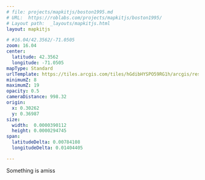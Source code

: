 ```yaml
---
# file: projects/mapkitjs/boston1995.md
# URL:  https://roblabs.com/projects/mapkitjs/boston1995/
# Layout path:  _layouts/mapkitjs.html
layout: mapkitjs

# #16.04/42.3562/-71.0505
zoom: 16.04
center:
  latitude: 42.3562
  longitude: -71.0505
mapType: Standard
urlTemplate: https://tiles.arcgis.com/tiles/hGdibHYSPO59RG1h/arcgis/rest/services/BW_Orthos_Tile_Package/MapServer/tile/{z}/{y}/{x}
minimumZ: 8
maximumZ: 19
opacity: 0.5
cameraDistance: 998.32
origin: 
  x: 0.30262
  y: 0.36987
size:
  width:  0.0000390112
  height: 0.0000294745
span:
  latitudeDelta: 0.00784108
  longitudeDelta: 0.01404405

---
```


Something is amiss
